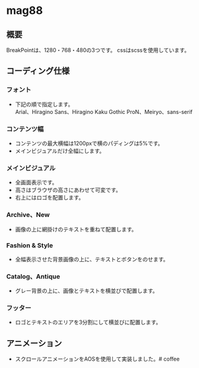 # mag88
## 概要
BreakPointは、1280・768・480の3つです。
cssはscssを使用しています。

## コーディング仕様
### フォント
- 下記の順で指定します。<br>Arial、Hiragino Sans、Hiragino Kaku Gothic ProN、Meiryo、sans-serif
### コンテンツ幅
- コンテンツの最大横幅は1200pxで横のパディングは5%です。
- メインビジュアルだけ全幅にします。
### メインビジュアル
- 全画面表示です。
- 高さはブラウザの高さにあわせて可変です。
- 右上にはロゴを配置します。
### Archive、New
- 画像の上に網掛けのテキストを重ねて配置します。
### Fashion & Style
- 全幅表示させた背景画像の上に、テキストとボタンをのせます。
### Catalog、Antique
- グレー背景の上に、画像とテキストを横並びで配置します。
### フッター
- ロゴとテキストのエリアを3分割にして横並びに配置します。

## アニメーション
- スクロールアニメーションをAOSを使用して実装しました。# coffee

